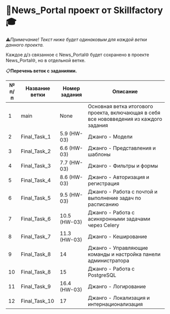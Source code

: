 # 📰News_Portal проект от Skillfactory🎓
⚠️*Примечание! Текст ниже будет одинаковым для каждой ветки данного проекта.*

Каждое д/з связанное с News_Portal🌐 будет сохранено в проекте News_Portal🌐, но в отдельной ветке. 

📋**Перечень веток с заданиями.**

№ п/п| Название ветки| Номер задания| Описание
------------ | ------------ | ------------ | -------------
1| main| None| Основная ветка итогового проекта, включающая в себя все нововведения из каждого задания
2| Final_Task_1| 5.9 (HW-03)| Джанго - Модели
3| Final_Task_2| 6.6 (HW-03)| Джанго - Представления и шаблоны
4| Final_Task_3| 7.7 (HW-03)| Джанго - Фильтры и формы
5| Final_Task_4| 8.6 (HW-03)| Джанго - Авторизация и регистрация
6| Final_Task_5| 9.5 (HW-03)| Джанго - Работа с почтой и выполнение задач по расписанию
7| Final_Task_6| 10.5 (HW-03)| Джанго - Работа с асинхронными задачами через Celery
8| Final_Task_7| 11.3 (HW-03)| Джанго - Кеширование
9| Final_Task_8| 14          | Джанго - Управляющие команды и настройка панели администратора
10| Final_Task_8| 15          | Джанго - Работа с PostgreSQL
11| Final_Task_9| 16.4 (HW-03)| Джанго - Логирование
12| Final_Task_10| 17	      | Джанго - Локализация и интернационализация
